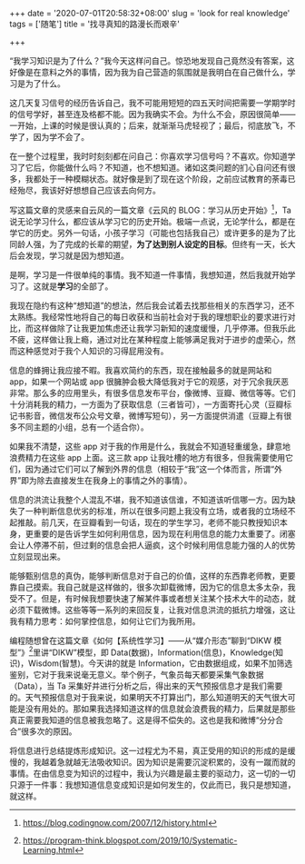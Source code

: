 +++
date = '2020-07-01T20:58:32+08:00'
slug = 'look for real knowledge'
tags = ['随笔']
title = '找寻真知的路漫长而艰辛'

+++

“我学习知识是为了什么？”我今天这样问自己。惊恐地发现自己竟然没有答案，这好像是在意料之外的事情，因为我为自己营造的氛围就是我明白在自己做什么，学习是为了什么。

这几天复习信号的经历告诉自己，我不可能用短短的四五天时间把需要一学期学时的信号学好，甚至连及格都不能。因为我确实不会。为什么不会，原因很简单——一开始，上课的时候是很认真的；后来，就渐渐马虎轻视了；最后，彻底放飞，不学了，因为学不会了。

在一整个过程里，我时时刻刻都在问自己：你喜欢学习信号吗？不喜欢。你知道学习了它后，你能做什么吗？不知道，也不想知道。诸如这类问题的扪心自问还有很多，我都处于一种模糊状态。就好像是到了现在这个阶段，之前应试教育的荼毒已经殆尽，我该好好想想自己应该去向何方。

写这篇文章的灵感来自云风的一篇文章《云风的 BLOG：学习从历史开始》[^1]，Ta 说无论学习什么，都应该从学习它的历史开始。极端一点说，无论学什么，都是在学它的历史。另外一句话，小孩子学习（可能也包括我自己）或许更多的是为了比同龄人强，为了完成的长辈的期望，**为了达到别人设定的目标**。但终有一天，长大后会发现，学习就是因为想知道。

是啊，学习是一件很单纯的事情。我不知道一件事情，我想知道，然后我就开始学习了。这就是**学习**的全部了。

我现在隐约有这种“想知道”的想法，然后我会试着去找那些相关的东西学习，还不太熟练。我经常性地将自己的每日收获和当前社会对于我的理想职业的要求进行对比，而这样做除了让我更加焦虑还让我学习新知的速度缓慢，几乎停滞。但我乐此不疲，这样做让我上瘾，通过对比在某种程度上能够满足我对于进步的虚荣心，然而这种感觉对于我个人知识的习得屁用没有。

信息的蜂拥让我应接不暇。我喜欢简约的东西，现在接触最多的就是网站和 app，如果一个网站或 app 很臃肿会极大降低我对于它的观感，对于冗余我厌恶非常。那么多的应用里头，有很多信息发布平台，像微博、豆瓣、微信等等。它们十分消耗我的精力，一方面为了获取信息（三者皆可），一方面寄托心灵（豆瓣标记书影音，微信发布公众号文章，微博写短句），另一方面提供消遣（豆瓣上有很多不同主题的小组，总有一个适合你）。

如果我不清楚，这些 app 对于我的作用是什么，我就会不知道轻重缓急，肆意地浪费精力在这些 app 上面。这三款 app 让我吐槽的地方有很多，但我需要使用它们，因为通过它们可以了解到外界的信息（相较于“我”这一个体而言，所谓“外界”即为除去直接发生在我身上的事情之外的事情）。

信息的洪流让我整个人混乱不堪，我不知道该信谁，不知道该听信哪一方。因为缺失了一种判断信息优劣的标准，所以在很多问题上我没有立场，或者我的立场经不起推敲。前几天，在豆瓣看到一句话，现在的学生学习，老师不能只教授知识本身，更重要的是告诉学生如何利用信息，因为现在利用信息的能力太重要了。闭塞会让人停滞不前，但过剩的信息会把人逼疯，这个时候利用信息能力强的人的优势立刻显现出来。

能够甄别信息的真伪，能够判断信息对于自己的价值，这样的东西靠老师教，更要靠自己摸索。我自己就是这样做的，很多次卸载微博，因为它的信息太多太杂，我受不了。但是，有时候我想要快速了解某件事或者想关注某个技术大牛的动态，就必须下载微博。这些等等一系列的来回反复，让我对信息洪流的抵抗力增强，这让我有精力思考：如何掌控信息，如何让它们为我所用。

编程随想曾在这篇文章《如何【系统性学习】——从“媒介形态”聊到“DIKW 模型”》[^2]里讲“DIKW”模型，即 Data(数据)，Information(信息)，Knowledge(知识)，Wisdom(智慧)。今天讲的就是 Information，它由数据组成，如果不加筛选鉴别，它对于我来说毫无意义。举个例子，气象员每天都要采集气象数据（Data），当 Ta 采集好并进行分析之后，得出来的天气预报信息才是我们需要的。天气预报信息对于我来说，如果明天不打算出门，那么知道明天的天气很大可能是没有用处的。那如果我选择知道这样的信息就会浪费我的精力，后果就是那些真正需要我知道的信息被我忽略了。这是得不偿失的。这也是我和微博“分分合合”很多次的原因。

将信息进行总结提炼形成知识。这一过程尤为不易，真正受用的知识的形成的是缓慢的，我越着急就越无法吸收知识。因为知识是需要沉淀积累的，没有一蹴而就的事情。在由信息变为知识的过程中，我认为兴趣是最主要的驱动力，这一切的一切只源于一件事：我想知道信息变成知识是如何发生的，仅此而已，我只是想知道，就这样。

[^1]: https://blog.codingnow.com/2007/12/history.html
[^2]: https://program-think.blogspot.com/2019/10/Systematic-Learning.html
